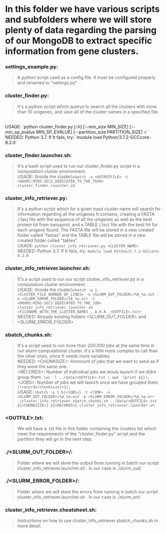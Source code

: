 
# In this folder we have various scripts and subfolders where we will store plenty of data regarding the parsing of our MongoDB to extract specific information from gene clusters.

### settings_example.py:
>A python script used as a config file. It must be configured properly and renamed to "settings.py"

### cluster_finder.py:
>It's a python script which querys to search all the clusters with more than 10 unigenes, and save all of the cluster names in a specified file.
<br />
USAGE: `python cluster_finder.py [-h] [--min_size MIN_SIZE]
                         [--min_sp_evalue MIN_SP_EVALUE]
                         [--partition_size PARTITION_SIZE]
	> <OUTFILE>`
<br />NEEDED: Python 3.7. If It fails, try: `module load Python/3.7.2-GCCcore-8.2.0`

### cluster_finder.launcher.sh:
>It's a bash script used to run our cluster_finder.py script in a computation cluster environment.<br />USAGE: (Inside the cluster)`sbatch -o <OUTPUTFILE> -t <HOURS:MINS:SECS_DEDICATED_TO_THE_TASK> cluster_finder.launcher.sh`

### cluster_info_retriever.py: 
>It's a python script which for a given input cluster name will search for information regarding all the unigenes It contains, creating a FASTA (.fas) file with the sequence of all the unigenes as well as the best protein hit from swissprot, and a TABLE (.tsv) file with the best hit for each unigene found. The FASTA file will be stored in a new created folder called "fastas" and the TABLE file will be stored in a new created folder called "tables".<br />USAGE: `python cluster_info_retriever.py <CLUSTER_NAME>`<br />NEEDED: Python 3.7. If It fails, try: `module load Python/3.7.2-GCCcore-8.2.0`

### cluster_info_retriever.launcher.sh: 
>It's a script used to run our script cluster_info_retriever.py in a computation cluster environment.<br />USAGE: (Inside the cluster)`sbatch -a 1-<CLUSTER_FILE_NUMBER_OF_LINES> -o <SLURM_OUT_FOLDER>/%A_%a.out -e <SLURM_ERROR_FOLDER>/%A_%a.err -t <HOURS:MINS:SECS_DEDICATED_TO_THE_JOB> cluster_info_retriever.launcher.sh <FILENAME_WITH_THE_CLUSTER_NAMES_,_A.K.A._<OUTFILE>.txt>`<br />NEEDED: Already existing folders &#60;SLURM_OUT_FOLDER> and &#60;SLURM_ERROR_FOLDER>

### sbatch_chunks.sh: 
>It's a script used to run more than 200.000 jobs at the same time in our slurm computational cluster. It's a little more complex to call than the other ones, since It needs more variables.<br />NEEDED: &#60;CHUNKSIZE>: Ammount of jobs that we want to send as if they were the same one.<br />&#60;RECORDS>: Number of individual jobs we wouls launch if we didnt group them. `(wc -l ../data/<OUTFILE>.txt | awk '{print $1});`<br />&#60;JOBS>: Number of jobs we will launch once we have grouped them `((records/chunksize)+1);`<br />USAGE: `sbatch -a 1-${<JOBS>} -t <TIME> -o <SLURM_OUT_FOLDER>/%A_%a.out -e <SLURM_ERROR_FOLDER>/%A_%a.err ./cluster_info_retriever.sbatch_chunks.sh ../data/<OUTFILE>.txt ${<CHUNKSIZE>} ${<RECORDS>} cluster_info_retriever.launcher.sh `

### &#60;OUTFILE>.txt: 
>We will have a .txt file in this folder containing the clusters list which meet the requirements of the "cluster_finder.py" script and the partition they will go in the next step.

### ./&#60;SLURM_OUT_FOLDER>/: 
>Folder where we will store the output from running in batch our script cluster_info_retriever.launcher.sh . In our case is ./slurm_out/

### ./&#60;SLURM_ERROR_FOLDER>/:
>Folder where we will store the errors from running in batch our script cluster_info_retriever.launcher.sh . In our case is ./slurm_err/

### cluster_info_retriever.cheatsheet.sh:
>Instructions on how to use cluster_info_retriever.sbatch_chunks.sh in more detail.
